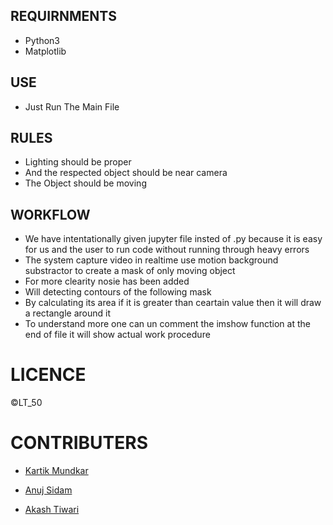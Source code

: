 ## REQUIRNMENTS

* Python3
* Matplotlib

## USE
* Just Run The Main File

  
## RULES
* Lighting should be proper
* And the respected object should be near camera
* The Object should be moving



## WORKFLOW
* We have intentationally given jupyter file insted of .py because it is easy for us and the user to run code without running through heavy errors
* The system capture video in realtime use motion background substractor to create a mask of only moving object
* For more clearity nosie has been added
* Will detecting contours of the following mask
* By calculating its area if it is greater than ceartain value then it will draw a rectangle around it
* To understand more one can un comment the imshow function at the end of file it will show actual work procedure 



# LICENCE
©LT_50

# CONTRIBUTERS
* [Kartik Mundkar ](https://github.com/kartik-mundkar)
  
* [Anuj Sidam](https://github.com/AJ-SM)
  
* [Akash Tiwari](https://github.com/akash1203T)




  



